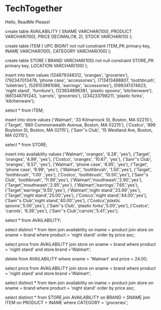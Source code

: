 # TechTogether
Hello, ReadMe Please!
 

create table AVAILABILITY
(
  SNAME   VARCHAR(100),
  PRODUCT VARCHAR(100),
  PRICE   DECIMAL(18, 2),
  STOCK   VARCHAR(10)
);

create table ITEM
(
  UPC      BIGINT not null
    constraint ITEM_PK
      primary key,
  INAME    VARCHAR(100),
  CATEGORY VARCHAR(100)
);

create table STORE
(
  BRAND    VARCHAR(100) not null
    constraint STORE_PK
      primary key,
  LOCATION VARCHAR(100)
);

insert into item values
(124879348312, 'oranges', 'groceries'),
(792347013478, 'phone case', 'accessories'),
(713413488807, 'toothbrush', 'toiletries'),
(526153961086, 'earrings', 'accessories'),
(098341374823, 'night stand', 'furniture'),
(123634896381, 'plastic spoons', 'kitchenware'),
(661348791243, 'carrots', 'groceries'),
(234233798211, 'plastic forks', 'kitchenware');

select * from ITEM;

insert into store values
('Walmart', '33 Kilmarnock St, Boston, MA 02215'),
('Target', '860 Commonwealth Avenue, Boston, MA 02215'),
('Costco', '899 Boylston St, Boston, MA 02115'),
('Sam''s Club', '15 Westland Ave, Boston, MA 02115');

select * from STORE;

insert into availability values
('Walmart', 'oranges', '4.28', 'yes'),
('Target', 'oranges', '4.99', 'yes'),
('Costco', 'oranges', '10.67', 'yes'),
('Sam''s Club', 'oranges', '8.57', 'yes'),
('Walmart', 'phone case', '6.95', 'yes'),
('Target', 'phone case', '9.99', 'yes'),
('Walmart', 'toothbrush', '1.50','yes'),
('Target', 'toothbrush', '1.00' ,'yes'),
('Costco', 'toothbrush', '10.50','yes'),
('Sam''s Club', 'toothbrush', '11.99','yes'),
('Walmart','mouthwash','2.90','yes'),
('Target','mouthwash','2.95','yes'),
('Walmart','earrings','7.65','yes'),
('Target','earrings','9.55','yes'),
('Walmart','night stand','23.99','yes'),
('Target','night stand','25.00','yes'),
('Cotsco','night stand','44.00','yes'),
('Sam''s Club','night stand','40.00','yes'),
('Costco','plastic spoons','5.00','yes'),
('Sam''s Club', 'plastic forks','5.00','yes'),
('Costco', 'carrots', '6.39','yes'),
('Sam''s Club','carrots','5.41','yes');

select * from AVAILABILITY;

select distinct *
from item join availability on
    iname = product join store on
    sname = brand
where product = 'night stand'
order by price asc;

select price from AVAILABILITY join store on sname = brand
where product = 'night stand' and store.brand ='Walmart';

delete from AVAILABILITY where sname = 'Walmart' and price = 24.00;

select price from AVAILABILITY join store on sname = brand
where product = 'night stand' and store.brand ='Walmart';

select distinct *
from item join availability on
    iname = product join store on
    sname = brand
where product = 'night stand'
order by price asc;

select distinct * from STORE
    join AVAILABILITY on BRAND = SNAME
    join ITEM on PRODUCT = INAME
where CATEGORY = 'groceries';



